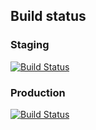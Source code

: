 ## Build status
### Staging 
[![Build Status](https://semaphoreci.com/api/v1/roymoran/innvoy-web/branches/development/shields_badge.svg)](https://semaphoreci.com/roymoran/innvoy-web)
### Production 
[![Build Status](https://semaphoreci.com/api/v1/roymoran/innvoy-web/branches/master/shields_badge.svg)](https://semaphoreci.com/roymoran/innvoy-web)